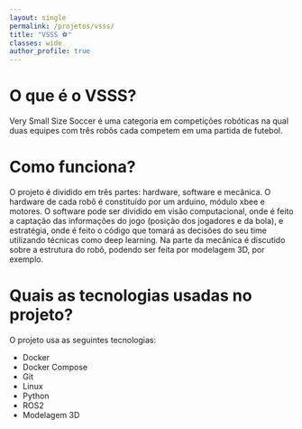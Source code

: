 ```yaml
---
layout: single
permalink: /projetos/vsss/
title: "VSSS ⚽"
classes: wide
author_profile: true
---
```


<!-- {% include ps header="Nosso processo seletivo está aberto!" description="Existem três robôs no time, mas ainda precisamos de você!!!" %} -->

# O que é o VSSS?

Very Small Size Soccer é uma categoria em competições robóticas na qual duas equipes com três robôs cada competem em uma partida de futebol. 


# Como funciona?

O projeto é dividido em três partes: hardware, software e mecânica. O hardware de cada robô é constituído por um arduino, módulo xbee e motores. O software pode ser dividido em visão computacional, onde é feito a captação das informações do jogo (posição dos jogadores e da bola), e estratégia, 
onde é feito o código que tomará as decisões do seu time utilizando técnicas como deep learning. Na parte da mecânica é discutido sobre a estrutura do robô, podendo ser feita por modelagem 3D, por exemplo.


# Quais as tecnologias usadas no projeto?

O projeto usa as seguintes tecnologias:

- Docker
- Docker Compose
- Git
- Linux
- Python
- ROS2
- Modelagem 3D


